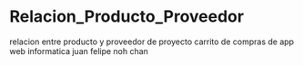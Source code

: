 # Relacion_Producto_Proveedor
 relacion entre producto y proveedor de proyecto carrito de compras de app web informatica juan felipe noh chan
